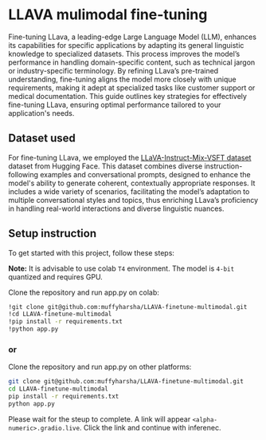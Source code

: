 # LLAVA mulimodal fine-tuning
Fine-tuning LLava, a leading-edge Large Language Model (LLM), enhances its capabilities for specific applications by adapting its general linguistic knowledge to specialized datasets. This process improves the model’s performance in handling domain-specific content, such as technical jargon or industry-specific terminology. By refining LLava’s pre-trained understanding, fine-tuning aligns the model more closely with unique requirements, making it adept at specialized tasks like customer support or medical documentation. This guide outlines key strategies for effectively fine-tuning LLava, ensuring optimal performance tailored to your application's needs.

## Dataset used
For fine-tuning LLava, we employed the [LLaVA-Instruct-Mix-VSFT dataset](https://huggingface.co/datasets/HuggingFaceH4/llava-instruct-mix-vsft) dataset from Hugging Face. This dataset combines diverse instruction-following examples and conversational prompts, designed to enhance the model's ability to generate coherent, contextually appropriate responses. It includes a wide variety of scenarios, facilitating the model’s adaptation to multiple conversational styles and topics, thus enriching LLava’s proficiency in handling real-world interactions and diverse linguistic nuances.

## Setup instruction
To get started with this project, follow these steps:

**Note:** It is advisable to use colab ```T4``` environment. The model is ```4-bit``` quantized and requires GPU. 


Clone the repository and run app.py on colab:

   ```bash
   !git clone git@github.com:muffyharsha/LLAVA-finetune-multimodal.git
   !cd LLAVA-finetune-multimodal
   !pip install -r requirements.txt
   !python app.py
   ```

### or

Clone the repository and run app.py on other platforms:
   
   ```bash
   git clone git@github.com:muffyharsha/LLAVA-finetune-multimodal.git
   cd LLAVA-finetune-multimodal
   pip install -r requirements.txt
   python app.py
  ```

Please wait for the steup to complete. A link will appear ```<alpha-numeric>.gradio.live```. Click the link and continue with inferenec.
